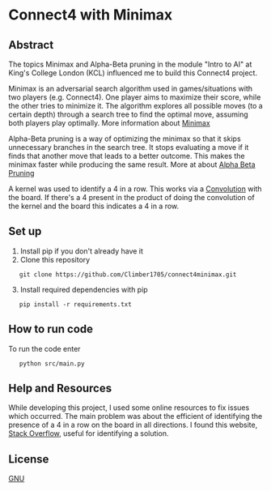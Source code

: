 # Connect4 with Minimax
## Abstract
The topics Minimax and Alpha-Beta pruning in the module "Intro to AI" at King's College London (KCL) influenced me to build this Connect4 project.

Minimax is an adversarial search algorithm used in games/situations with two players (e.g. Connect4). One player aims to maximize their score, while the other tries to minimize it. The algorithm explores all possible moves (to a certain depth) through a search tree to find the optimal move, assuming both players play optimally. More information about [Minimax](https://en.wikipedia.org/wiki/Minimax)

Alpha-Beta pruning is a way of optimizing the minimax so that it skips unnecessary branches in the search tree. It stops evaluating a move if it finds that another move that leads to a better outcome. This makes the minimax faster while producing the same result. More at about [Alpha Beta Pruning](https://en.wikipedia.org/wiki/Alpha%E2%80%93beta_pruning)

A kernel was used to identify a 4 in a row. This works via a [Convolution](https://en.wikipedia.org/wiki/Kernel_(image_processing)) with the board. If there's a 4 present in the product of doing the convolution of the kernel and the board this indicates a 4 in a row.

## Set up
1. Install pip if you don't already have it
2. Clone this repository
```command line
   git clone https://github.com/Climber1705/connect4minimax.git
```
3. Install required dependencies with pip
```command line
   pip install -r requirements.txt
```

## How to run code

To run the code enter
```command line
   python src/main.py
```

## Help and Resources

While developing this project, I used some online resources to fix issues which occurred. The main problem was about the efficient of identifying the presence of a 4 in a row on the board in all directions. I found this website, [Stack Overflow](https://stackoverflow.com/questions/29949169/how-to-implement-the-function-that-checks-for-horizontal-vertical-and-diagonal), useful for identifying a solution.  

## License

[GNU](https://choosealicense.com/licenses/gpl-3.0/)
